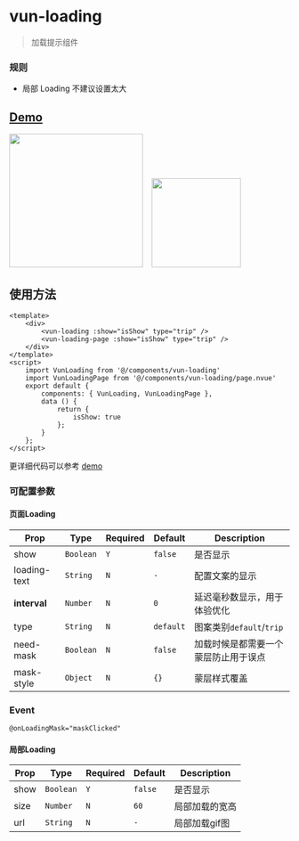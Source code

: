 # vun-loading 

 > 加载提示组件
 
### 规则
- 局部 Loading 不建议设置太大

## [Demo](https://h5.m.taobao.com/trip/wxc-loading/index.html?_wx_tpl=https%3A%2F%2Fh5.m.taobao.com%2Ftrip%2Fwxc-loading%2Fdemo%2Findex.native-min.js)
<img src="https://img.alicdn.com/tfs/TB11cTsfBfH8KJjy1XbXXbLdXXa-376-668.gif" width="240"/>&nbsp;&nbsp;&nbsp;&nbsp;<img src="https://img.alicdn.com/tfs/TB195ehSpXXXXc4XpXXXXXXXXXX-200-200.png" width="160"/>

## 使用方法

```vue
<template>
    <div>
        <vun-loading :show="isShow" type="trip" />
        <vun-loading-page :show="isShow" type="trip" />
    </div>
</template>
<script>
    import VunLoading from '@/components/vun-loading'
    import VunLoadingPage from '@/components/vun-loading/page.nvue'
    export default {
        components: { VunLoading, VunLoadingPage },
        data () {
            return {
                isShow: true
            };
        }
    };
</script>
```

更详细代码可以参考 [demo]()

### 可配置参数

#### 页面Loading

| Prop | Type | Required | Default | Description |
|-------------|------------|--------|-----|-----|
| show | `Boolean` |`Y`| `false` | 是否显示|
| loading-text | `String` |`N`| `-` | 配置文案的显示 |
| **interval** | `Number` |`N`| `0` | 延迟毫秒数显示，用于体验优化|
| type | `String` | `N`|`default` |图案类别`default`/`trip`|
| need-mask | `Boolean` | `N`|`false` | 加载时候是都需要一个蒙层防止用于误点 |
| mask-style | `Object` | `N`|`{}` | 蒙层样式覆盖 |


### Event

```
@onLoadingMask="maskClicked"
```

#### 局部Loading

| Prop | Type | Required | Default | Description |
|-------------|------------|--------|-----|-----|
| show | `Boolean` |`Y`| `false` | 是否显示|
| size | `Number` |`N`| `60` | 局部加载的宽高 |
| url | `String` |`N`| `-` | 局部加载gif图 |
